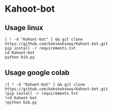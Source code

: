 # Kahoot-bot

## Usage linux
```
[ ! -d "Kahoot-bot" ] && git clone https://github.com/kokskoksowy/Kahoot-bot.git
pip install -r requirements.txt
cd Kahoot-bot
python bib.py
```

## Usage google colab
```
![ ! -d "Kahoot-bot" ] && git clone https://github.com/kokskoksowy/Kahoot-bot.git
!pip install -r requirements.txt
!cd Kahoot-bot
!python bib.py
```
